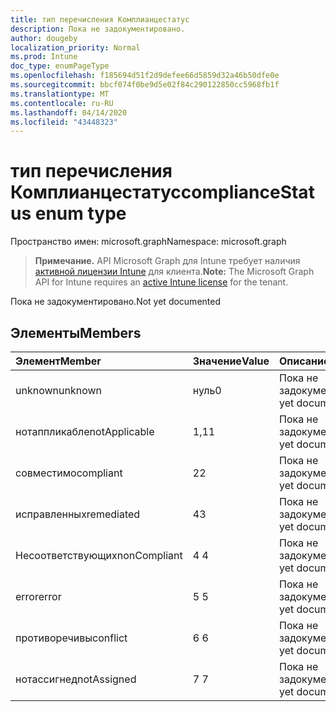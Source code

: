 ```yaml
---
title: тип перечисления Комплианцестатус
description: Пока не задокументировано.
author: dougeby
localization_priority: Normal
ms.prod: Intune
doc_type: enumPageType
ms.openlocfilehash: f185694d51f2d9defee66d5859d32a46b50dfe0e
ms.sourcegitcommit: bbcf074f0be9d5e02f84c290122850cc5968fb1f
ms.translationtype: MT
ms.contentlocale: ru-RU
ms.lasthandoff: 04/14/2020
ms.locfileid: "43448323"
---
```

# <a name="compliancestatus-enum-type"></a><span data-ttu-id="12405-103">тип перечисления Комплианцестатус</span><span class="sxs-lookup"><span data-stu-id="12405-103">complianceStatus enum type</span></span>

<span data-ttu-id="12405-104">Пространство имен: microsoft.graph</span><span class="sxs-lookup"><span data-stu-id="12405-104">Namespace: microsoft.graph</span></span>

> <span data-ttu-id="12405-105">**Примечание.** API Microsoft Graph для Intune требует наличия [активной лицензии Intune](https://go.microsoft.com/fwlink/?linkid=839381) для клиента.</span><span class="sxs-lookup"><span data-stu-id="12405-105">**Note:** The Microsoft Graph API for Intune requires an [active Intune license](https://go.microsoft.com/fwlink/?linkid=839381) for the tenant.</span></span>

<span data-ttu-id="12405-106">Пока не задокументировано.</span><span class="sxs-lookup"><span data-stu-id="12405-106">Not yet documented</span></span>

## <a name="members"></a><span data-ttu-id="12405-107">Элементы</span><span class="sxs-lookup"><span data-stu-id="12405-107">Members</span></span>
|<span data-ttu-id="12405-108">Элемент</span><span class="sxs-lookup"><span data-stu-id="12405-108">Member</span></span>|<span data-ttu-id="12405-109">Значение</span><span class="sxs-lookup"><span data-stu-id="12405-109">Value</span></span>|<span data-ttu-id="12405-110">Описание</span><span class="sxs-lookup"><span data-stu-id="12405-110">Description</span></span>|
|:---|:---|:---|
|<span data-ttu-id="12405-111">unknown</span><span class="sxs-lookup"><span data-stu-id="12405-111">unknown</span></span>|<span data-ttu-id="12405-112">нуль</span><span class="sxs-lookup"><span data-stu-id="12405-112">0</span></span>|<span data-ttu-id="12405-113">Пока не задокументировано.</span><span class="sxs-lookup"><span data-stu-id="12405-113">Not yet documented</span></span>|
|<span data-ttu-id="12405-114">нотаппликабле</span><span class="sxs-lookup"><span data-stu-id="12405-114">notApplicable</span></span>|<span data-ttu-id="12405-115">1,1</span><span class="sxs-lookup"><span data-stu-id="12405-115">1</span></span>|<span data-ttu-id="12405-116">Пока не задокументировано.</span><span class="sxs-lookup"><span data-stu-id="12405-116">Not yet documented</span></span>|
|<span data-ttu-id="12405-117">совместимо</span><span class="sxs-lookup"><span data-stu-id="12405-117">compliant</span></span>|<span data-ttu-id="12405-118">2</span><span class="sxs-lookup"><span data-stu-id="12405-118">2</span></span>|<span data-ttu-id="12405-119">Пока не задокументировано.</span><span class="sxs-lookup"><span data-stu-id="12405-119">Not yet documented</span></span>|
|<span data-ttu-id="12405-120">исправленных</span><span class="sxs-lookup"><span data-stu-id="12405-120">remediated</span></span>|<span data-ttu-id="12405-121">4</span><span class="sxs-lookup"><span data-stu-id="12405-121">3</span></span>|<span data-ttu-id="12405-122">Пока не задокументировано.</span><span class="sxs-lookup"><span data-stu-id="12405-122">Not yet documented</span></span>|
|<span data-ttu-id="12405-123">Несоответствующих</span><span class="sxs-lookup"><span data-stu-id="12405-123">nonCompliant</span></span>|<span data-ttu-id="12405-124">4 </span><span class="sxs-lookup"><span data-stu-id="12405-124">4</span></span>|<span data-ttu-id="12405-125">Пока не задокументировано.</span><span class="sxs-lookup"><span data-stu-id="12405-125">Not yet documented</span></span>|
|<span data-ttu-id="12405-126">error</span><span class="sxs-lookup"><span data-stu-id="12405-126">error</span></span>|<span data-ttu-id="12405-127">5 </span><span class="sxs-lookup"><span data-stu-id="12405-127">5</span></span>|<span data-ttu-id="12405-128">Пока не задокументировано.</span><span class="sxs-lookup"><span data-stu-id="12405-128">Not yet documented</span></span>|
|<span data-ttu-id="12405-129">противоречивы</span><span class="sxs-lookup"><span data-stu-id="12405-129">conflict</span></span>|<span data-ttu-id="12405-130">6 </span><span class="sxs-lookup"><span data-stu-id="12405-130">6</span></span>|<span data-ttu-id="12405-131">Пока не задокументировано.</span><span class="sxs-lookup"><span data-stu-id="12405-131">Not yet documented</span></span>|
|<span data-ttu-id="12405-132">нотассигнед</span><span class="sxs-lookup"><span data-stu-id="12405-132">notAssigned</span></span>|<span data-ttu-id="12405-133">7 </span><span class="sxs-lookup"><span data-stu-id="12405-133">7</span></span>|<span data-ttu-id="12405-134">Пока не задокументировано.</span><span class="sxs-lookup"><span data-stu-id="12405-134">Not yet documented</span></span>|








